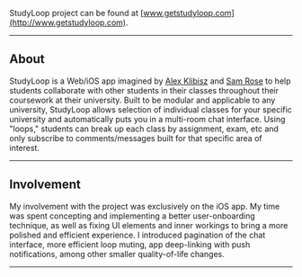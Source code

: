 StudyLoop project can be found at [www.getstudyloop.com](http://www.getstudyloop.com). 

-----
About
-----
StudyLoop is a Web/iOS app imagined by [Alex Klibisz](http://alex.klibisz.com) and [Sam Rose](http://samrose.me) to help students collaborate with other students in their classes throughout their coursework at their university. Built to be modular and applicable to any university, StudyLoop allows selection of individual classes for your specific university and automatically puts you in a multi-room chat interface. Using "loops," students can break up each class by assignment, exam, etc and only subscribe to comments/messages built for that specific area of interest. 

-----------
Involvement
-----------
My involvement with the project was exclusively on the iOS app. My time was spent concepting and implementing a better user-onboarding technique, as well as fixing UI elements and inner workings to bring a more polished and efficient experience. I introduced pagination of the chat interface, more efficient loop muting, app deep-linking with push notifications, among other smaller quality-of-life changes. 

---